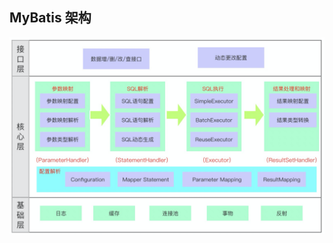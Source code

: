 MyBatis 架构
-------------------------
![架构图](https://github.com/codeApeHe/mybatis/blob/master/image/架构.png)

